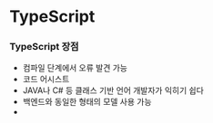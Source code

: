 # TypeScript

### TypeScript 장점

- 컴파일 단계에서 오류 발견 가능
- 코드 어시스트
- JAVA나 C# 등 클래스 기반 언어 개발자가 익히기 쉽다
- 백엔드와 동일한 형태의 모델 사용 가능
- 